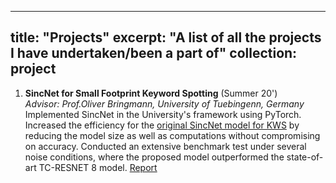 
---
title: "Projects"
excerpt: "A list of all the projects I have undertaken/been a part of"
collection: project
---


1. **SincNet for Small Footprint Keyword Spotting** (Summer 20')\
   _Advisor: Prof.Oliver Bringmann, University of Tuebingenn, Germany_\
   Implemented SincNet in the University's framework using PyTorch. Increased the efficiency for the [original SincNet model for KWS](https://www.researchgate.net/publication/337075024_Small-Footprint_Keyword_Spotting_on_Raw_Audio_Data_with_Sinc-Convolutions "original") by reducing the model size as well as computations without compromising on accuracy. Conducted an extensive benchmark test under several noise conditions, where the proposed model outperformed the state-of-art TC-RESNET 8 model. [Report](https://docs.google.com/presentation/d/18lp1ZnE3iOwVLqjaOHyqKQnYmv_7MXFICfgcu03G6KA/edit?usp=sharing "ppt")
